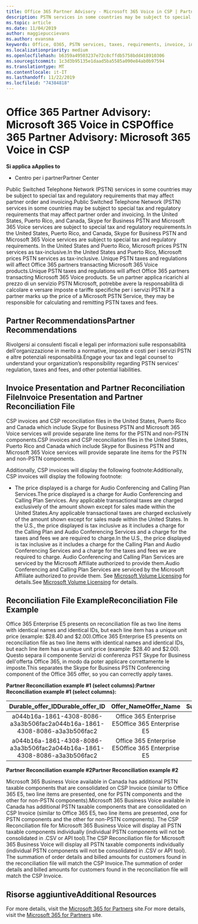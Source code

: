 ```yaml
---
title: Office 365 Partner Advisory - Microsoft 365 Voice in CSP | Partner Center
description: PSTN services in some countries may be subject to special tax and regulatory requirements that may affect partner order and invoicing.
ms.topic: article
ms.date: 11/04/2019
author: maggiepuccievans
ms.author: evansma
keywords: Office, O365, PSTN services, taxes, requirements, invoice, invoicing
ms.localizationpriority: medium
ms.openlocfilehash: b6359a49503237e72c8cffdb5758bdd418910306
ms.sourcegitcommit: 1c3d3b95135e1daad5ba5585a090e84ab0b97594
ms.translationtype: MT
ms.contentlocale: it-IT
ms.lasthandoff: 11/22/2019
ms.locfileid: "74384818"
---
```

# <a name="office-365-partner-advisory-microsoft-365-voice-in-csp"></a><span data-ttu-id="0b7f7-104">Office 365 Partner Advisory: Microsoft 365 Voice in CSP</span><span class="sxs-lookup"><span data-stu-id="0b7f7-104">Office 365 Partner Advisory: Microsoft 365 Voice in CSP</span></span>

<span data-ttu-id="0b7f7-105">**Si applica a**</span><span class="sxs-lookup"><span data-stu-id="0b7f7-105">**Applies to**</span></span>

- <span data-ttu-id="0b7f7-106">Centro per i partner</span><span class="sxs-lookup"><span data-stu-id="0b7f7-106">Partner Center</span></span>  

<span data-ttu-id="0b7f7-107">Public Switched Telephone Network (PSTN) services in some countries may be subject to special tax and regulatory requirements that may affect partner order and invoicing.</span><span class="sxs-lookup"><span data-stu-id="0b7f7-107">Public Switched Telephone Network (PSTN) services in some countries may be subject to special tax and regulatory requirements that may affect partner order and invoicing.</span></span>  <span data-ttu-id="0b7f7-108">In the United States, Puerto Rico, and Canada, Skype for Business PSTN and Microsoft 365 Voice services are subject to special tax and regulatory requirements.</span><span class="sxs-lookup"><span data-stu-id="0b7f7-108">In the United States, Puerto Rico, and Canada, Skype for Business PSTN and Microsoft 365 Voice services are subject to special tax and regulatory requirements.</span></span> <span data-ttu-id="0b7f7-109">In the United States and Puerto Rico, Microsoft prices PSTN services as tax-inclusive.</span><span class="sxs-lookup"><span data-stu-id="0b7f7-109">In the United States and Puerto Rico, Microsoft prices PSTN services as tax-inclusive.</span></span>  <span data-ttu-id="0b7f7-110">Unique PSTN taxes and regulations will affect Office 365 partners transacting Microsoft 365 Voice products.</span><span class="sxs-lookup"><span data-stu-id="0b7f7-110">Unique PSTN taxes and regulations will affect Office 365 partners transacting Microsoft 365 Voice products.</span></span>  <span data-ttu-id="0b7f7-111">Se un partner applica ricarichi al prezzo di un servizio PSTN Microsoft, potrebbe avere la responsabilità di calcolare e versare imposte e tariffe specifiche per i servizi PSTN.</span><span class="sxs-lookup"><span data-stu-id="0b7f7-111">If a partner marks up the price of a Microsoft PSTN Service, they may be responsible for calculating and remitting PSTN taxes and fees.</span></span>

## <a name="partner-recommendations"></a><span data-ttu-id="0b7f7-112">Partner Recommendations</span><span class="sxs-lookup"><span data-stu-id="0b7f7-112">Partner Recommendations</span></span>

<span data-ttu-id="0b7f7-113">Rivolgersi ai consulenti fiscali e legali per informazioni sulle responsabilità dell'organizzazione in merito a normative, imposte e costi per i servizi PSTN e altre potenziali responsabilità.</span><span class="sxs-lookup"><span data-stu-id="0b7f7-113">Engage your tax and legal counsel to understand your organization’s responsibility regarding PSTN services’ regulation, taxes and fees, and other potential liabilities.</span></span>

## <a name="invoice-presentation-and-partner-reconciliation-file"></a><span data-ttu-id="0b7f7-114">Invoice Presentation and Partner Reconciliation File</span><span class="sxs-lookup"><span data-stu-id="0b7f7-114">Invoice Presentation and Partner Reconciliation File</span></span>

<span data-ttu-id="0b7f7-115">CSP invoices and CSP reconciliation files in the United States, Puerto Rico and Canada which include Skype for Business PSTN and Microsoft 365 Voice services will provide separate line items for the PSTN and non-PSTN components.</span><span class="sxs-lookup"><span data-stu-id="0b7f7-115">CSP invoices and CSP reconciliation files in the United States, Puerto Rico and Canada which include Skype for Business PSTN and Microsoft 365 Voice services will provide separate line items for the PSTN and non-PSTN components.</span></span>

<span data-ttu-id="0b7f7-116">Additionally, CSP invoices will display the following footnote:</span><span class="sxs-lookup"><span data-stu-id="0b7f7-116">Additionally, CSP invoices will display the following footnote:</span></span>

* <span data-ttu-id="0b7f7-117">The price displayed is a charge for Audio Conferencing and Calling Plan Services.</span><span class="sxs-lookup"><span data-stu-id="0b7f7-117">The price displayed is a charge for Audio Conferencing and Calling Plan Services.</span></span>  <span data-ttu-id="0b7f7-118">Any applicable transactional taxes are charged exclusively of the amount shown except for sales made within the United States.</span><span class="sxs-lookup"><span data-stu-id="0b7f7-118">Any applicable transactional taxes are charged exclusively of the amount shown except for sales made within the United States.</span></span>  <span data-ttu-id="0b7f7-119">In the U.S., the price displayed is tax inclusive as it includes a charge for the Calling Plan and Audio Conferencing Services and a charge for the taxes and fees we are required to charge.</span><span class="sxs-lookup"><span data-stu-id="0b7f7-119">In the U.S., the price displayed is tax inclusive as it includes a charge for the Calling Plan and Audio Conferencing Services and a charge for the taxes and fees we are required to charge.</span></span>  <span data-ttu-id="0b7f7-120">Audio Conferencing and Calling Plan Services are serviced by the Microsoft Affiliate authorized to provide them.</span><span class="sxs-lookup"><span data-stu-id="0b7f7-120">Audio Conferencing and Calling Plan Services are serviced by the Microsoft Affiliate authorized to provide them.</span></span>  <span data-ttu-id="0b7f7-121">See [Microsoft Volume Licensing](https://go.microsoft.com/fwlink/?LinkId=690247) for details.</span><span class="sxs-lookup"><span data-stu-id="0b7f7-121">See [Microsoft Volume Licensing](https://go.microsoft.com/fwlink/?LinkId=690247) for details.</span></span>

## <a name="reconciliation-file-example"></a><span data-ttu-id="0b7f7-122">Reconciliation File Example</span><span class="sxs-lookup"><span data-stu-id="0b7f7-122">Reconciliation File Example</span></span>

<span data-ttu-id="0b7f7-123">Office 365 Enterprise E5 presents on reconciliation file as two line items with identical names and identical IDs, but each line item has a unique unit price (example: $28.40 and $2.00).</span><span class="sxs-lookup"><span data-stu-id="0b7f7-123">Office 365 Enterprise E5 presents on reconciliation file as two line items with identical names and identical IDs, but each line item has a unique unit price (example: $28.40 and $2.00).</span></span> <span data-ttu-id="0b7f7-124">Questo separa il componente Servizi di conferenza PST Skype for Business dell'offerta Office 365, in modo da poter applicare correttamente le imposte.</span><span class="sxs-lookup"><span data-stu-id="0b7f7-124">This separates the Skype for Business PSTN Conferencing component of the Office 365 offer, so you can correctly apply taxes.</span></span>

<span data-ttu-id="0b7f7-125">**Partner Reconciliation example #1 (select columns):**</span><span class="sxs-lookup"><span data-stu-id="0b7f7-125">**Partner Reconciliation example #1 (select columns):**</span></span>

|<span data-ttu-id="0b7f7-126">**Durable_offer_ID**</span><span class="sxs-lookup"><span data-stu-id="0b7f7-126">**Durable_offer_ID**</span></span>|<span data-ttu-id="0b7f7-127">**Offer_Name**</span><span class="sxs-lookup"><span data-stu-id="0b7f7-127">**Offer_Name**</span></span>|<span data-ttu-id="0b7f7-128">**Subscription_Start_Date**</span><span class="sxs-lookup"><span data-stu-id="0b7f7-128">**Subscription_Start_Date**</span></span>|<span data-ttu-id="0b7f7-129">**Subscription_End_Date**</span><span class="sxs-lookup"><span data-stu-id="0b7f7-129">**Subscription_End_Date**</span></span>|<span data-ttu-id="0b7f7-130">**Charge_Start_Date**</span><span class="sxs-lookup"><span data-stu-id="0b7f7-130">**Charge_Start_Date**</span></span>|<span data-ttu-id="0b7f7-131">**Charge_End_Date**</span><span class="sxs-lookup"><span data-stu-id="0b7f7-131">**Charge_End_Date**</span></span>|<span data-ttu-id="0b7f7-132">**Charge_Type**</span><span class="sxs-lookup"><span data-stu-id="0b7f7-132">**Charge_Type**</span></span>|<span data-ttu-id="0b7f7-133">**Unit_Price**</span><span class="sxs-lookup"><span data-stu-id="0b7f7-133">**Unit_Price**</span></span>|
|:----:|:----:|:----:|:----:|:----:|:----:|:----:|:----:|
|<span data-ttu-id="0b7f7-134">a044b16a-1861-4308-8086-a3a3b506fac2</span><span class="sxs-lookup"><span data-stu-id="0b7f7-134">a044b16a-1861-4308-8086-a3a3b506fac2</span></span>   |<span data-ttu-id="0b7f7-135">Office 365 Enterprise E5</span><span class="sxs-lookup"><span data-stu-id="0b7f7-135">Office 365 Enterprise E5</span></span>   |<span data-ttu-id="0b7f7-136">8/10/2019 0:00</span><span class="sxs-lookup"><span data-stu-id="0b7f7-136">8/10/2019 0:00</span></span>   |<span data-ttu-id="0b7f7-137">8/11/2019 0:00</span><span class="sxs-lookup"><span data-stu-id="0b7f7-137">8/11/2019 0:00</span></span>   |<span data-ttu-id="0b7f7-138">8/11/2019 0:00</span><span class="sxs-lookup"><span data-stu-id="0b7f7-138">8/11/2019 0:00</span></span>|<span data-ttu-id="0b7f7-139">9/10/2019 0:00</span><span class="sxs-lookup"><span data-stu-id="0b7f7-139">9/10/2019 0:00</span></span>   |<span data-ttu-id="0b7f7-140">Tariffa periodica</span><span class="sxs-lookup"><span data-stu-id="0b7f7-140">Cycle fee</span></span>   |<span data-ttu-id="0b7f7-141">28,40</span><span class="sxs-lookup"><span data-stu-id="0b7f7-141">28.40</span></span>   |
|<span data-ttu-id="0b7f7-142">a044b16a-1861-4308-8086-a3a3b506fac2</span><span class="sxs-lookup"><span data-stu-id="0b7f7-142">a044b16a-1861-4308-8086-a3a3b506fac2</span></span>   |<span data-ttu-id="0b7f7-143">Office 365 Enterprise E5</span><span class="sxs-lookup"><span data-stu-id="0b7f7-143">Office 365 Enterprise E5</span></span>   |<span data-ttu-id="0b7f7-144">8/10/2019 0:00</span><span class="sxs-lookup"><span data-stu-id="0b7f7-144">8/10/2019 0:00</span></span>   |<span data-ttu-id="0b7f7-145">8/11/2019 0:00</span><span class="sxs-lookup"><span data-stu-id="0b7f7-145">8/11/2019 0:00</span></span>   |<span data-ttu-id="0b7f7-146">8/11/2019 0:00</span><span class="sxs-lookup"><span data-stu-id="0b7f7-146">8/11/2019 0:00</span></span>   |<span data-ttu-id="0b7f7-147">9/10/2019 0:00</span><span class="sxs-lookup"><span data-stu-id="0b7f7-147">9/10/2019 0:00</span></span>   |<span data-ttu-id="0b7f7-148">Tariffa periodica</span><span class="sxs-lookup"><span data-stu-id="0b7f7-148">Cycle fee</span></span>   |<span data-ttu-id="0b7f7-149">2,00</span><span class="sxs-lookup"><span data-stu-id="0b7f7-149">2.00</span></span>   |

<span data-ttu-id="0b7f7-150">**Partner Reconciliation example #2**</span><span class="sxs-lookup"><span data-stu-id="0b7f7-150">**Partner Reconciliation example #2**</span></span>

<span data-ttu-id="0b7f7-151">Microsoft 365 Business Voice available in Canada has additional PSTN taxable components that are consolidated on CSP Invoice (similar to Office 365 E5, two line items are presented, one for PSTN components and the other for non-PSTN components).</span><span class="sxs-lookup"><span data-stu-id="0b7f7-151">Microsoft 365 Business Voice available in Canada has additional PSTN taxable components that are consolidated on CSP Invoice (similar to Office 365 E5, two line items are presented, one for PSTN components and the other for non-PSTN components).</span></span>  <span data-ttu-id="0b7f7-152">The CSP Reconciliation file for Microsoft 365 Business Voice will display all PSTN taxable components individually (individual PSTN components will not be consolidated in .CSV or API tool).</span><span class="sxs-lookup"><span data-stu-id="0b7f7-152">The CSP Reconciliation file for Microsoft 365 Business Voice will display all PSTN taxable components individually (individual PSTN components will not be consolidated in .CSV or API tool).</span></span>  <span data-ttu-id="0b7f7-153">The summation of order details and billed amounts for customers found in the reconciliation file will match the CSP Invoice.</span><span class="sxs-lookup"><span data-stu-id="0b7f7-153">The summation of order details and billed amounts for customers found in the reconciliation file will match the CSP Invoice.</span></span>

## <a name="additional-resources"></a><span data-ttu-id="0b7f7-154">Risorse aggiuntive</span><span class="sxs-lookup"><span data-stu-id="0b7f7-154">Additional Resources</span></span>
<span data-ttu-id="0b7f7-155">For more details, visit the [Microsoft 365 for Partners](https://drumbeat.office.com/Pages/home2016.aspx) site.</span><span class="sxs-lookup"><span data-stu-id="0b7f7-155">For more details, visit the [Microsoft 365 for Partners](https://drumbeat.office.com/Pages/home2016.aspx) site.</span></span>

